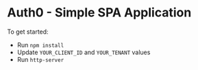 # Auth0 - Simple SPA Application

To get started:
* Run `npm install`
* Update `YOUR_CLIENT_ID` and `YOUR_TENANT` values
* Run `http-server`